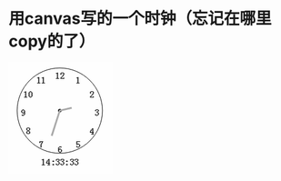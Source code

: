 用canvas写的一个时钟（忘记在哪里copy的了）
====

![Image](https://github.com/HoweZhang/My-first-github/blob/master/components/5.gif)
